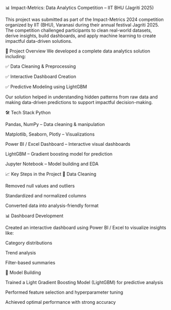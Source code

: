 📊 Impact-Metrics: Data Analytics Competition – IIT BHU (Jagriti 2025)

This project was submitted as part of the Impact-Metrics 2024 competition organized by IIT (BHU), Varanasi during their annual festival Jagriti 2025. The competition challenged participants to clean real-world datasets, derive insights, build dashboards, and apply machine learning to create impactful data-driven solutions.

🚀 Project Overview
We developed a complete data analytics solution including:

✅ Data Cleaning & Preprocessing

✅ Interactive Dashboard Creation

✅ Predictive Modeling using LightGBM

Our solution helped in understanding hidden patterns from raw data and making data-driven predictions to support impactful decision-making.

🛠️ Tech Stack
Python

Pandas, NumPy – Data cleaning & manipulation

Matplotlib, Seaborn, Plotly – Visualizations

Power BI / Excel Dashboard – Interactive visual dashboards

LightGBM – Gradient boosting model for prediction

Jupyter Notebook – Model building and EDA

📈 Key Steps in the Project
🧹 Data Cleaning

Removed null values and outliers

Standardized and normalized columns

Converted data into analysis-friendly format

📊 Dashboard Development

Created an interactive dashboard using Power BI / Excel to visualize insights like:

Category distributions

Trend analysis

Filter-based summaries

🤖 Model Building

Trained a Light Gradient Boosting Model (LightGBM) for predictive analysis

Performed feature selection and hyperparameter tuning

Achieved optimal performance with strong accuracy
